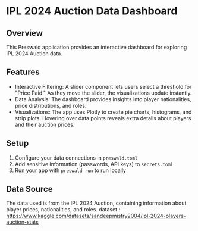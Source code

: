 # IPL 2024 Auction Data Dashboard

## Overview
This Preswald application provides an interactive dashboard for exploring IPL 2024 Auction data.

## Features
- Interactive Filtering: A slider component lets users select a threshold for "Price Paid." As they move the slider, the visualizations update instantly.
- Data Analysis: The dashboard provides insights into player nationalities, price distributions, and roles.
- Visualizations: The app uses Plotly to create pie charts, histograms, and strip plots. Hovering over data points reveals extra details about players and their auction prices. 

## Setup
1. Configure your data connections in `preswald.toml`
2. Add sensitive information (passwords, API keys) to `secrets.toml`
3. Run your app with `preswald run` to run locally

## Data Source
The data used is from the IPL 2024 Auction, containing information about player prices, nationalities, and roles.
dataset : https://www.kaggle.com/datasets/sandeepmistry2004/ipl-2024-players-auction-stats

